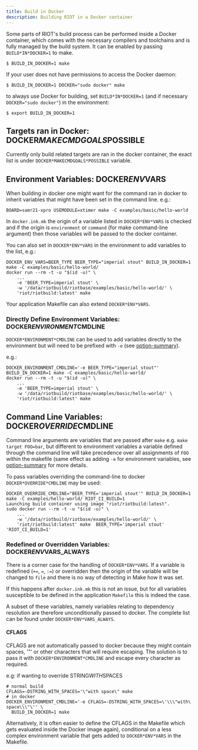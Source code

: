 ```yaml
---
title: Build in Docker
description: Building RIOT in a Docker container
---
```


Some parts of RIOT's build process can be performed inside a Docker container,
which comes with the necessary compilers and toolchains and is fully managed by
the build system. It can be enabled by passing `BUILD*IN*DOCKER=1` to make.

```shell
$ BUILD_IN_DOCKER=1 make
```

If your user does not have permissions to access the Docker daemon:

```shell
$ BUILD_IN_DOCKER=1 DOCKER="sudo docker" make
```

to always use Docker for building, set `BUILD*IN*DOCKER=1` (and if necessary
`DOCKER="sudo docker"`) in the environment:

```console
$ export BUILD_IN_DOCKER=1
```

## Targets ran in Docker: DOCKER*MAKECMDGOALS*POSSIBLE

Currently only build related targets are ran in the docker container, the exact
list is under `DOCKER*MAKECMDGOALS*POSSIBLE` variable.

## Environment Variables: DOCKER*ENV*VARS

When building in docker one might want for the command ran in docker to inherit
variables that might have been set in the command line. e.g.:

```shell
BOARD=samr21-xpro USEMODULE=xtimer make -C examples/basic/hello-world
```

In `docker.ink.mk` the origin of a variable listed in `DOCKER*ENV*VARS` is checked
and if the origin is `environment` or `command` (for make command-line argument)
then those variables will be  passed to the docker container.

You can also set in `DOCKER*ENV*VARS` in the environment to add variables to the
list, e.g.:

```shell
DOCKER_ENV_VARS=BEER_TYPE BEER_TYPE="imperial stout" BUILD_IN_DOCKER=1 make -C examples/basic/hello-world/
docker run --rm -t -u "$(id -u)" \
    ...
    -e 'BEER_TYPE=imperial stout' \
    -w '/data/riotbuild/riotbase/examples/basic/hello-world/' \
    'riot/riotbuild:latest' make
```

Your application Makefile can also extend `DOCKER*ENV*VARS`.

### Directly Define Environment Variables: DOCKER*ENVIRONMENT*CMDLINE

`DOCKER*ENVIRONMENT*CMDLINE` can be used to add variables directly to the environment
but will need to be prefixed with `-e` (see [option-summary]).

e.g.:

```
DOCKER_ENVIRONMENT_CMDLINE='-e BEER_TYPE="imperial stout"' BUILD_IN_DOCKER=1 make -C examples/basic/hello-world/
docker run --rm -t -u "$(id -u)" \
    ...
    -e 'BEER_TYPE=imperial stout' \
    -w '/data/riotbuild/riotbase/examples/basic/hello-world/' \
    'riot/riotbuild:latest' make
```

## Command Line Variables: DOCKER*OVERRIDE*CMDLINE

Command line arguments are variables that are passed after `make` e.g.
`make target FOO=bar`, but different to environment variables a variable defined
through the command line will take precedence over all assignments of `FOO` within
the makefile (same effect as adding `-e` for environment variables, see
[option-summary] for more details.

To pass variables overriding the command-line to docker `DOCKER*OVERRIDE*CMDLINE`
may be used:

```shell
DOCKER_OVERRIDE_CMDLINE="BEER_TYPE='imperial stout'" BUILD_IN_DOCKER=1 make -C examples/hello-world/ RIOT_CI_BUILD=1
Launching build container using image "riot/riotbuild:latest".
sudo docker run --rm -t -u "$(id -u)" \
    ...
    -w '/data/riotbuild/riotbase/examples/hello-world/' \
    'riot/riotbuild:latest' make  BEER_TYPE='imperial stout' 'RIOT_CI_BUILD=1'
```

### Redefined or Overridden Variables: DOCKER*ENV*VARS_ALWAYS

There is a corner case for the handling of `DOCKER*ENV*VARS`. If a variable is
redefined (`+=`, `=`, `:=`) or overridden then the origin of the variable will be changed
to `file` and there is no way of detecting in Make how it was set.

If this happens after `docker.ink.mk` this is not an issue, but for all variables
susceptible to be defined in the application `Makefile` this is indeed the case.

A subset of these variables, namely variables relating to dependency resolution
are therefore unconditionally passed to docker. The complete list can be found
under `DOCKER*ENV*VARS_ALWAYS`.

#### CFLAGS

CFLAGS are not automatically passed to docker because they might contain spaces,
'"' or other characters that will require escaping. The solution is to pass it with
`DOCKER*ENVIRONMENT*CMDLINE` and escape every character as required.

e.g: if wanting to override STRING*WITH*SPACES

```
# normal build
CFLAGS=-DSTRING_WITH_SPACES='\"with space\" make
# in docker
DOCKER_ENVIRONMENT_CMDLINE='-e CFLAGS=-DSTRING_WITH_SPACES=\'\\\"with\ space\\\"\'' \
  BUILD_IN_DOCKER=1 make
```

Alternatively, it is often easier to define the CFLAGS in the Makefile which gets
evaluated inside the Docker image again), conditional on a less complex environment
variable that gets added to `DOCKER*ENV*VARS` in the Makefile.

[option-summary]: https://www.gnu.org/software/make/manual/html_node/Options-Summary.html
